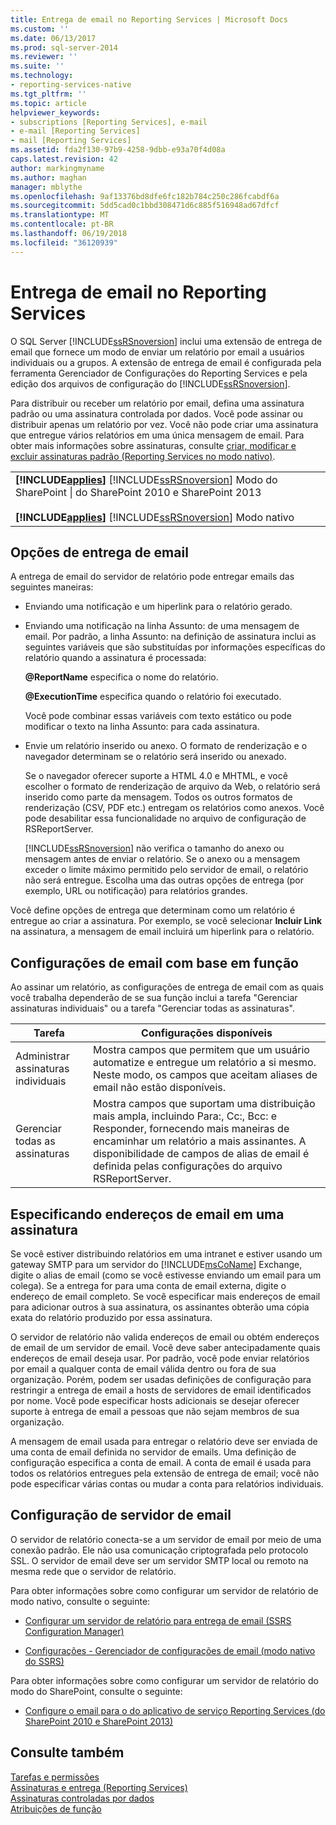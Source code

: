 ```yaml
---
title: Entrega de email no Reporting Services | Microsoft Docs
ms.custom: ''
ms.date: 06/13/2017
ms.prod: sql-server-2014
ms.reviewer: ''
ms.suite: ''
ms.technology:
- reporting-services-native
ms.tgt_pltfrm: ''
ms.topic: article
helpviewer_keywords:
- subscriptions [Reporting Services], e-mail
- e-mail [Reporting Services]
- mail [Reporting Services]
ms.assetid: fda2f130-97b9-4258-9dbb-e93a70f4d08a
caps.latest.revision: 42
author: markingmyname
ms.author: maghan
manager: mblythe
ms.openlocfilehash: 9af13376bd8dfe6fc182b784c250c286fcabdf6a
ms.sourcegitcommit: 5dd5cad0c1bbd308471d6c885f516948ad67dfcf
ms.translationtype: MT
ms.contentlocale: pt-BR
ms.lasthandoff: 06/19/2018
ms.locfileid: "36120939"
---
```

# <a name="e-mail-delivery-in-reporting-services"></a>Entrega de email no Reporting Services
  O SQL Server [!INCLUDE[ssRSnoversion](../../includes/ssrsnoversion-md.md)] inclui uma extensão de entrega de email que fornece um modo de enviar um relatório por email a usuários individuais ou a grupos. A extensão de entrega de email é configurada pela ferramenta Gerenciador de Configurações do Reporting Services e pela edição dos arquivos de configuração do [!INCLUDE[ssRSnoversion](../../includes/ssrsnoversion-md.md)].  
  
 Para distribuir ou receber um relatório por email, defina uma assinatura padrão ou uma assinatura controlada por dados. Você pode assinar ou distribuir apenas um relatório por vez. Você não pode criar uma assinatura que entregue vários relatórios em uma única mensagem de email. Para obter mais informações sobre assinaturas, consulte [criar, modificar e excluir assinaturas padrão &#40;Reporting Services no modo nativo&#41;](create-and-manage-subscriptions-for-native-mode-report-servers.md).  
  
||  
|-|  
|**[!INCLUDE[applies](../../includes/applies-md.md)]**  [!INCLUDE[ssRSnoversion](../../includes/ssrsnoversion-md.md)] Modo do SharePoint &#124; do SharePoint 2010 e SharePoint 2013<br /><br /> **[!INCLUDE[applies](../../includes/applies-md.md)]**  [!INCLUDE[ssRSnoversion](../../includes/ssrsnoversion-md.md)] Modo nativo|  
  
## <a name="e-mail-delivery-options"></a>Opções de entrega de email  
 A entrega de email do servidor de relatório pode entregar emails das seguintes maneiras:  
  
-   Enviando uma notificação e um hiperlink para o relatório gerado.  
  
-   Enviando uma notificação na linha Assunto: de uma mensagem de email. Por padrão, a linha Assunto: na definição de assinatura inclui as seguintes variáveis que são substituídas por informações específicas do relatório quando a assinatura é processada:  
  
     **@ReportName** especifica o nome do relatório.  
  
     **@ExecutionTime** especifica quando o relatório foi executado.  
  
     Você pode combinar essas variáveis com texto estático ou pode modificar o texto na linha Assunto: para cada assinatura.  
  
-   Envie um relatório inserido ou anexo. O formato de renderização e o navegador determinam se o relatório será inserido ou anexado.  
  
     Se o navegador oferecer suporte a HTML 4.0 e MHTML, e você escolher o formato de renderização de arquivo da Web, o relatório será inserido como parte da mensagem. Todos os outros formatos de renderização (CSV, PDF etc.) entregam os relatórios como anexos. Você pode desabilitar essa funcionalidade no arquivo de configuração de RSReportServer.  
  
     [!INCLUDE[ssRSnoversion](../../includes/ssrsnoversion-md.md)] não verifica o tamanho do anexo ou mensagem antes de enviar o relatório. Se o anexo ou a mensagem exceder o limite máximo permitido pelo servidor de email, o relatório não será entregue. Escolha uma das outras opções de entrega (por exemplo, URL ou notificação) para relatórios grandes.  
  
 Você define opções de entrega que determinam como um relatório é entregue ao criar a assinatura. Por exemplo, se você selecionar **Incluir Link** na assinatura, a mensagem de email incluirá um hiperlink para o relatório.  
  
## <a name="role-based-e-mail-settings"></a>Configurações de email com base em função  
 Ao assinar um relatório, as configurações de entrega de email com as quais você trabalha dependerão de se sua função inclui a tarefa "Gerenciar assinaturas individuais" ou a tarefa "Gerenciar todas as assinaturas".  
  
|Tarefa|Configurações disponíveis|  
|----------|------------------------|  
|Administrar assinaturas individuais|Mostra campos que permitem que um usuário automatize e entregue um relatório a si mesmo. Neste modo, os campos que aceitam aliases de email não estão disponíveis.|  
|Gerenciar todas as assinaturas|Mostra campos que suportam uma distribuição mais ampla, incluindo Para:, Cc:, Bcc: e Responder, fornecendo mais maneiras de encaminhar um relatório a mais assinantes. A disponibilidade de campos de alias de email é definida pelas configurações do arquivo RSReportServer.|  
  
## <a name="specifying-e-mail-addresses-in-a-subscription"></a>Especificando endereços de email em uma assinatura  
 Se você estiver distribuindo relatórios em uma intranet e estiver usando um gateway SMTP para um servidor do [!INCLUDE[msCoName](../../includes/msconame-md.md)] Exchange, digite o alias de email (como se você estivesse enviando um email para um colega). Se a entrega for para uma conta de email externa, digite o endereço de email completo. Se você especificar mais endereços de email para adicionar outros à sua assinatura, os assinantes obterão uma cópia exata do relatório produzido por essa assinatura.  
  
 O servidor de relatório não valida endereços de email ou obtém endereços de email de um servidor de email. Você deve saber antecipadamente quais endereços de email deseja usar. Por padrão, você pode enviar relatórios por email a qualquer conta de email válida dentro ou fora de sua organização. Porém, podem ser usadas definições de configuração para restringir a entrega de email a hosts de servidores de email identificados por nome. Você pode especificar hosts adicionais se desejar oferecer suporte à entrega de email a pessoas que não sejam membros de sua organização.  
  
 A mensagem de email usada para entregar o relatório deve ser enviada de uma conta de email definida no servidor de emails. Uma definição de configuração especifica a conta de email. A conta de email é usada para todos os relatórios entregues pela extensão de entrega de email; você não pode especificar várias contas ou mudar a conta para relatórios individuais.  
  
## <a name="e-mail-server-configuration"></a>Configuração de servidor de email  
 O servidor de relatório conecta-se a um servidor de email por meio de uma conexão padrão. Ele não usa comunicação criptografada pelo protocolo SSL. O servidor de email deve ser um servidor SMTP local ou remoto na mesma rede que o servidor de relatório.  
  
 Para obter informações sobre como configurar um servidor de relatório de modo nativo, consulte o seguinte:  
  
-   [Configurar um servidor de relatório para entrega de email &#40;SSRS Configuration Manager&#41;](../../sql-server/install/configure-a-report-server-for-e-mail-delivery-ssrs-configuration-manager.md)  
  
-   [Configurações - Gerenciador de configurações de email &#40;modo nativo do SSRS&#41;](../install-windows/e-mail-settings-reporting-services-native-mode-configuration-manager.md)  
  
 Para obter informações sobre como configurar um servidor de relatório do modo do SharePoint, consulte o seguinte:  
  
-   [Configure o email para o do aplicativo de serviço Reporting Services &#40;do SharePoint 2010 e SharePoint 2013&#41;](../install-windows/configure-e-mail-for-a-reporting-services-service-application.md)  
  
## <a name="see-also"></a>Consulte também  
 [Tarefas e permissões](../security/tasks-and-permissions.md)   
 [Assinaturas e entrega &#40;Reporting Services&#41;](subscriptions-and-delivery-reporting-services.md)   
 [Assinaturas controladas por dados](data-driven-subscriptions.md)   
 [Atribuições de função](../security/role-assignments.md)  
  
  